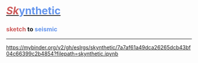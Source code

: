 # <ins><font size=\6\><font color='indianred'>*Sk*</font><font color='cornflowerblue'>ynthetic</font></font></ins>

### <font size=\4\><font color='indianred'>sketch</font> to <font color='cornflowerblue'>seismic</font></font>
***

https://mybinder.org/v2/gh/eslrgs/skynthetic/7a7af61a49dca26265dcb43bf04c66399c2b4854?filepath=skynthetic.ipynb